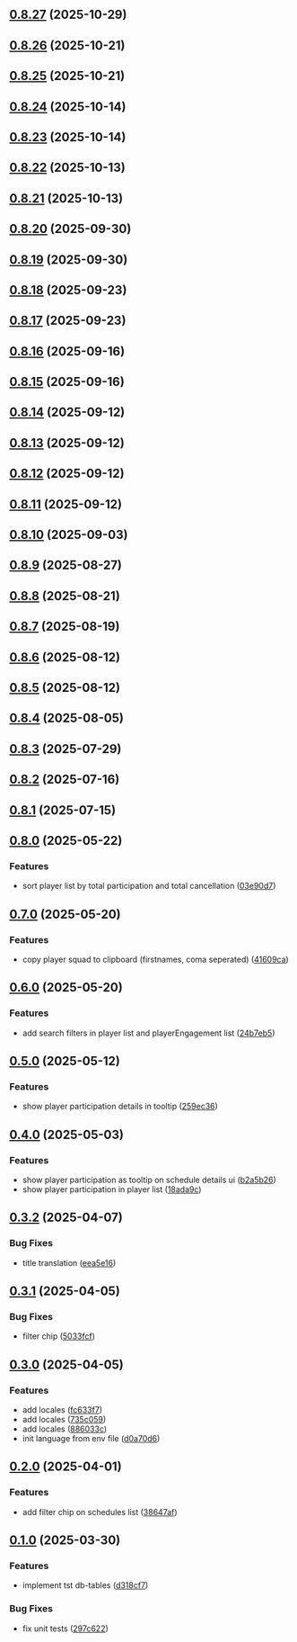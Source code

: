 ## [0.8.27](https://github.com/qaldak/squad-manager/compare/v0.8.26...v0.8.27) (2025-10-29)

## [0.8.26](https://github.com/qaldak/squad-manager/compare/v0.8.25...v0.8.26) (2025-10-21)

## [0.8.25](https://github.com/qaldak/squad-manager/compare/v0.8.24...v0.8.25) (2025-10-21)

## [0.8.24](https://github.com/qaldak/squad-manager/compare/v0.8.23...v0.8.24) (2025-10-14)

## [0.8.23](https://github.com/qaldak/squad-manager/compare/v0.8.22...v0.8.23) (2025-10-14)

## [0.8.22](https://github.com/qaldak/squad-manager/compare/v0.8.21...v0.8.22) (2025-10-13)

## [0.8.21](https://github.com/qaldak/squad-manager/compare/v0.8.20...v0.8.21) (2025-10-13)

## [0.8.20](https://github.com/qaldak/squad-manager/compare/v0.8.19...v0.8.20) (2025-09-30)

## [0.8.19](https://github.com/qaldak/squad-manager/compare/v0.8.18...v0.8.19) (2025-09-30)

## [0.8.18](https://github.com/qaldak/squad-manager/compare/v0.8.17...v0.8.18) (2025-09-23)

## [0.8.17](https://github.com/qaldak/squad-manager/compare/v0.8.16...v0.8.17) (2025-09-23)

## [0.8.16](https://github.com/qaldak/squad-manager/compare/v0.8.15...v0.8.16) (2025-09-16)

## [0.8.15](https://github.com/qaldak/squad-manager/compare/v0.8.14...v0.8.15) (2025-09-16)

## [0.8.14](https://github.com/qaldak/squad-manager/compare/v0.8.13...v0.8.14) (2025-09-12)

## [0.8.13](https://github.com/qaldak/squad-manager/compare/v0.8.12...v0.8.13) (2025-09-12)

## [0.8.12](https://github.com/qaldak/squad-manager/compare/v0.8.11...v0.8.12) (2025-09-12)

## [0.8.11](https://github.com/qaldak/squad-manager/compare/v0.8.10...v0.8.11) (2025-09-12)

## [0.8.10](https://github.com/qaldak/squad-manager/compare/v0.8.9...v0.8.10) (2025-09-03)

## [0.8.9](https://github.com/qaldak/squad-manager/compare/v0.8.8...v0.8.9) (2025-08-27)

## [0.8.8](https://github.com/qaldak/squad-manager/compare/v0.8.7...v0.8.8) (2025-08-21)

## [0.8.7](https://github.com/qaldak/squad-manager/compare/v0.8.6...v0.8.7) (2025-08-19)

## [0.8.6](https://github.com/qaldak/squad-manager/compare/v0.8.5...v0.8.6) (2025-08-12)

## [0.8.5](https://github.com/qaldak/squad-manager/compare/v0.8.4...v0.8.5) (2025-08-12)

## [0.8.4](https://github.com/qaldak/squad-manager/compare/v0.8.3...v0.8.4) (2025-08-05)

## [0.8.3](https://github.com/qaldak/squad-manager/compare/v0.8.2...v0.8.3) (2025-07-29)

## [0.8.2](https://github.com/qaldak/squad-manager/compare/v0.8.1...v0.8.2) (2025-07-16)

## [0.8.1](https://github.com/qaldak/squad-manager/compare/v0.8.0...v0.8.1) (2025-07-15)

## [0.8.0](https://github.com/qaldak/squad-manager/compare/v0.7.0...v0.8.0) (2025-05-22)

### Features

* sort player list by total participation and total cancellation ([03e90d7](https://github.com/qaldak/squad-manager/commit/03e90d7d24257428a4cd104ce3e61f4f66689b93))

## [0.7.0](https://github.com/qaldak/squad-manager/compare/v0.6.0...v0.7.0) (2025-05-20)

### Features

* copy player squad to clipboard (firstnames, coma seperated) ([41609ca](https://github.com/qaldak/squad-manager/commit/41609ca7be1b1853a075a2bb92c160182de08d52))

## [0.6.0](https://github.com/qaldak/squad-manager/compare/v0.5.0...v0.6.0) (2025-05-20)

### Features

* add search filters in player list and playerEngagement list ([24b7eb5](https://github.com/qaldak/squad-manager/commit/24b7eb59c89264045e57321fa31cd83de6f74c4f))

## [0.5.0](https://github.com/qaldak/squad-manager/compare/v0.4.0...v0.5.0) (2025-05-12)

### Features

* show player participation details in tooltip ([259ec36](https://github.com/qaldak/squad-manager/commit/259ec3650f6e793a0e61740c62bdc487185c8bae))

## [0.4.0](https://github.com/qaldak/squad-manager/compare/v0.3.2...v0.4.0) (2025-05-03)

### Features

* show player participation as tooltip on schedule details ui ([b2a5b26](https://github.com/qaldak/squad-manager/commit/b2a5b268d6e57603bb67832be26bf6d9a3050bd6))
* show player participation in player list ([18ada9c](https://github.com/qaldak/squad-manager/commit/18ada9c6e44734e61faf3daf271b5179af2e2509))

## [0.3.2](https://github.com/qaldak/squad-manager/compare/v0.3.1...v0.3.2) (2025-04-07)

### Bug Fixes

* title translation ([eea5e16](https://github.com/qaldak/squad-manager/commit/eea5e16eae6dd3f8c6e55f0f0f8546decb4fae52))

## [0.3.1](https://github.com/qaldak/squad-manager/compare/v0.3.0...v0.3.1) (2025-04-05)

### Bug Fixes

* filter chip ([5033fcf](https://github.com/qaldak/squad-manager/commit/5033fcfb5a29bbcb978c14c38e342683863ca560))

## [0.3.0](https://github.com/qaldak/squad-manager/compare/v0.2.0...v0.3.0) (2025-04-05)

### Features

* add locales ([fc633f7](https://github.com/qaldak/squad-manager/commit/fc633f7c54b87d13409bd55b504e0481efe40a55))
* add locales ([735c059](https://github.com/qaldak/squad-manager/commit/735c059118275b9a745e2b6429530d27c8edf182))
* add locales ([886033c](https://github.com/qaldak/squad-manager/commit/886033cd307d0d797899f3d87747c7cd5258e5a7))
* init language from env file ([d0a70d6](https://github.com/qaldak/squad-manager/commit/d0a70d6279d16cbb25c4bf564f6019fb8d6ef6f1))

## [0.2.0](https://github.com/qaldak/squad-manager/compare/v0.1.0...v0.2.0) (2025-04-01)

### Features

* add filter chip on schedules list ([38647af](https://github.com/qaldak/squad-manager/commit/38647afc705c6b2a711b456abd0b23a361339299))

## [0.1.0](https://github.com/qaldak/squad-manager/compare/v0.0.1...v0.1.0) (2025-03-30)

### Features

* implement tst db-tables ([d318cf7](https://github.com/qaldak/squad-manager/commit/d318cf72e3d50e5ae0826551d8bc89f5d890a554))

### Bug Fixes

* fix unit tests ([297c622](https://github.com/qaldak/squad-manager/commit/297c622b94d7278c47439106df692996336a4d8e))
